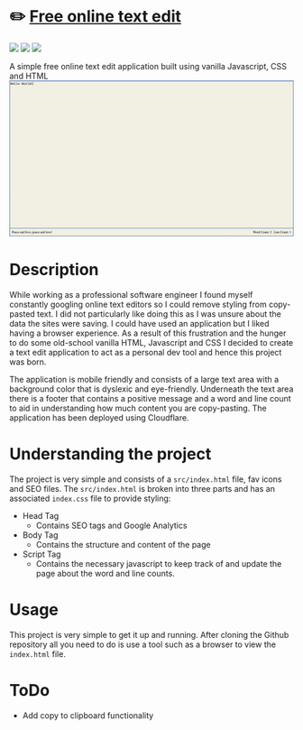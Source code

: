 # ✏️ [Free online text edit](https://www.freeonlinetextedit.com/)

![](https://img.shields.io/github/license/Hiccup246/free-online-text-edit)
![](https://img.shields.io/github/languages/code-size/Hiccup246/free-online-text-edit)
![](https://img.shields.io/netlify/c50bfac5-93bc-4cc8-ab48-10e800a99944)

A simple free online text edit application built using vanilla Javascript, CSS and HTML
![Site Screenshot](https://raw.githubusercontent.com/Hiccup246/free-online-text-edit/main/src/lib/assets/site-screenshot.webp)

# Description

While working as a professional software engineer I found myself constantly googling online text editors so I could remove styling from copy-pasted text. I did not particularly like doing this as I was unsure about the data the sites were saving. I could have used an application but I liked having a browser experience. As a result of this frustration and the hunger to do some old-school vanilla HTML, Javascript and CSS I decided to create a text edit application to act as a personal dev tool and hence this project was born.

The application is mobile friendly and consists of a large text area with a background color that is dyslexic and eye-friendly. Underneath the text area there is a footer that contains a positive message and a word and line count to aid in understanding how much content you are copy-pasting. The application has been deployed using Cloudflare.

# Understanding the project

The project is very simple and consists of a `src/index.html` file, fav icons and SEO files. The `src/index.html` is broken into three parts and has an associated `index.css` file to provide styling:

- Head Tag
  - Contains SEO tags and Google Analytics
- Body Tag
  - Contains the structure and content of the page
- Script Tag
  - Contains the necessary javascript to keep track of and update the page about the word and line counts.

# Usage

This project is very simple to get it up and running. After cloning the Github repository all you need to do is use a tool such as a browser to view the `index.html` file.

# ToDo

- Add copy to clipboard functionality
